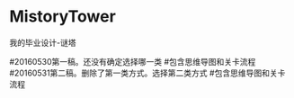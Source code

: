 # MistoryTower
我的毕业设计-谜塔

#20160530第一稿。还没有确定选择哪一类
#包含思维导图和关卡流程
#20160531第二稿。删除了第一类方式。选择第二类方式
#包含思维导图和关卡流程
